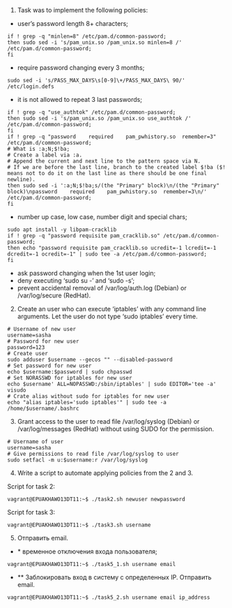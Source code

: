 1) Task was to implement the following policies: <br>
- user’s password length 8+ characters; <br>
```
if ! grep -q "minlen=8" /etc/pam.d/common-password;
then sudo sed -i 's/pam_unix.so /pam_unix.so minlen=8 /' /etc/pam.d/common-password;
fi
```
- require password changing every 3 months; <br>
```
sudo sed -i 's/PASS_MAX_DAYS\s[0-9]\+/PASS_MAX_DAYS\ 90/' /etc/login.defs
```
- it is not allowed to repeat 3 last passwords; <br>
```
if ! grep -q "use_authtok" /etc/pam.d/common-password;
then sudo sed -i 's/pam_unix.so /pam_unix.so use_authtok /' /etc/pam.d/common-password;
fi
if ! grep -q "password    required    pam_pwhistory.so  remember=3" /etc/pam.d/common-password;
# What is :a;N;$!ba;
# Create a label via :a.
# Append the current and next line to the pattern space via N.
# If we are before the last line, branch to the created label $!ba ($! means not to do it on the last line as there should be one final newline).
then sudo sed -i ':a;N;$!ba;s/(the "Primary" block)\n/(the "Primary" block)\npassword    required    pam_pwhistory.so  remember=3\n/' /etc/pam.d/common-password;
fi
```
- number up case, low case, number digit and special chars; <br>
```
sudo apt install -y libpam-cracklib
if ! grep -q "password requisite pam_cracklib.so" /etc/pam.d/common-password;
then echo "password requisite pam_cracklib.so ucredit=-1 lcredit=-1 dcredit=-1 ocredit=-1" | sudo tee -a /etc/pam.d/common-password;
fi
```
- ask password changing when the 1st user login; <br>
- deny executing ‘sudo su -’ and ‘sudo -s’; <br>
- prevent accidental removal of /var/log/auth.log (Debian) or /var/log/secure (RedHat). 

2) Create an user who can execute ‘iptables’ with any command line arguments. Let the user do not type ‘sudo iptables’ every time. 
```
# Username of new user
username=sasha
# Password for new user
password=123
# Create user
sudo adduser $username --gecos "" --disabled-password
# Set password for new user
echo $username:$password | sudo chpasswd
# Set NORASSWD for iptables for new user
echo $username' ALL=NOPASSWD:/sbin/iptables' | sudo EDITOR='tee -a' visudo
# Crate alias without sudo for iptables for new user
echo "alias iptables='sudo iptables'" | sudo tee -a /home/$username/.bashrc
```
3)  Grant access to the user to read file /var/log/syslog (Debian) or /var/log/messages (RedHat) without using SUDO for the permission.
```
# Username of user
username=sasha
# Give permissions to read file /var/log/syslog to user
sudo setfacl -m u:$username:r /var/log/syslog
```
4) Write a script to automate applying policies from the 2 and 3. <br>

Script for task 2:
```
vagrant@EPUAKHAWO13DT11:~$ ./task2.sh newuser newpassword
```
Script for task 3:
```
vagrant@EPUAKHAWO13DT11:~$ ./task3.sh username
```
5) Отправить email. 

- \* временное отключения входа пользователя;
```
vagrant@EPUAKHAWO13DT11:~$ ./task5_1.sh username email
```
- \*\* Заблокировать вход в систему с определенных IP. Отправить email.
```
vagrant@EPUAKHAWO13DT11:~$ ./task5_2.sh username email ip_address
```
